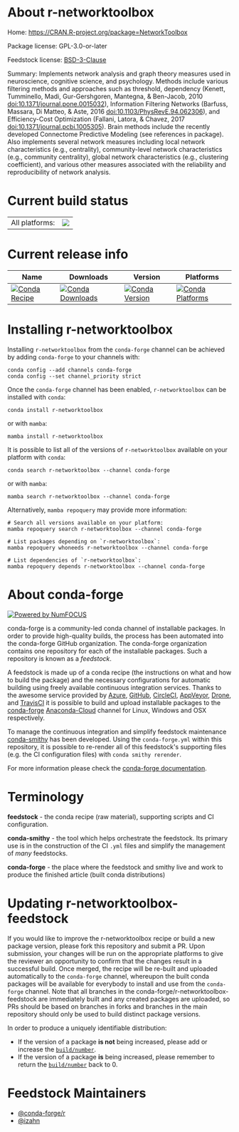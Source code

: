 About r-networktoolbox
======================

Home: https://CRAN.R-project.org/package=NetworkToolbox

Package license: GPL-3.0-or-later

Feedstock license: [BSD-3-Clause](https://github.com/conda-forge/r-networktoolbox-feedstock/blob/main/LICENSE.txt)

Summary: Implements network analysis and graph theory measures used in neuroscience, cognitive science, and psychology. Methods include various filtering methods and approaches such as threshold, dependency (Kenett, Tumminello, Madi, Gur-Gershgoren, Mantegna, & Ben-Jacob, 2010 <doi:10.1371/journal.pone.0015032>), Information Filtering Networks (Barfuss, Massara, Di Matteo, & Aste, 2016 <doi:10.1103/PhysRevE.94.062306>), and Efficiency-Cost Optimization (Fallani, Latora, & Chavez, 2017 <doi:10.1371/journal.pcbi.1005305>). Brain methods include the recently developed Connectome Predictive Modeling (see references in package). Also implements several network measures including local network characteristics (e.g., centrality), community-level network characteristics (e.g., community centrality), global network characteristics (e.g., clustering coefficient), and various other measures associated with the reliability and reproducibility of network analysis.

Current build status
====================


<table><tr><td>All platforms:</td>
    <td>
      <a href="https://dev.azure.com/conda-forge/feedstock-builds/_build/latest?definitionId=13445&branchName=main">
        <img src="https://dev.azure.com/conda-forge/feedstock-builds/_apis/build/status/r-networktoolbox-feedstock?branchName=main">
      </a>
    </td>
  </tr>
</table>

Current release info
====================

| Name | Downloads | Version | Platforms |
| --- | --- | --- | --- |
| [![Conda Recipe](https://img.shields.io/badge/recipe-r--networktoolbox-green.svg)](https://anaconda.org/conda-forge/r-networktoolbox) | [![Conda Downloads](https://img.shields.io/conda/dn/conda-forge/r-networktoolbox.svg)](https://anaconda.org/conda-forge/r-networktoolbox) | [![Conda Version](https://img.shields.io/conda/vn/conda-forge/r-networktoolbox.svg)](https://anaconda.org/conda-forge/r-networktoolbox) | [![Conda Platforms](https://img.shields.io/conda/pn/conda-forge/r-networktoolbox.svg)](https://anaconda.org/conda-forge/r-networktoolbox) |

Installing r-networktoolbox
===========================

Installing `r-networktoolbox` from the `conda-forge` channel can be achieved by adding `conda-forge` to your channels with:

```
conda config --add channels conda-forge
conda config --set channel_priority strict
```

Once the `conda-forge` channel has been enabled, `r-networktoolbox` can be installed with `conda`:

```
conda install r-networktoolbox
```

or with `mamba`:

```
mamba install r-networktoolbox
```

It is possible to list all of the versions of `r-networktoolbox` available on your platform with `conda`:

```
conda search r-networktoolbox --channel conda-forge
```

or with `mamba`:

```
mamba search r-networktoolbox --channel conda-forge
```

Alternatively, `mamba repoquery` may provide more information:

```
# Search all versions available on your platform:
mamba repoquery search r-networktoolbox --channel conda-forge

# List packages depending on `r-networktoolbox`:
mamba repoquery whoneeds r-networktoolbox --channel conda-forge

# List dependencies of `r-networktoolbox`:
mamba repoquery depends r-networktoolbox --channel conda-forge
```


About conda-forge
=================

[![Powered by
NumFOCUS](https://img.shields.io/badge/powered%20by-NumFOCUS-orange.svg?style=flat&colorA=E1523D&colorB=007D8A)](https://numfocus.org)

conda-forge is a community-led conda channel of installable packages.
In order to provide high-quality builds, the process has been automated into the
conda-forge GitHub organization. The conda-forge organization contains one repository
for each of the installable packages. Such a repository is known as a *feedstock*.

A feedstock is made up of a conda recipe (the instructions on what and how to build
the package) and the necessary configurations for automatic building using freely
available continuous integration services. Thanks to the awesome service provided by
[Azure](https://azure.microsoft.com/en-us/services/devops/), [GitHub](https://github.com/),
[CircleCI](https://circleci.com/), [AppVeyor](https://www.appveyor.com/),
[Drone](https://cloud.drone.io/welcome), and [TravisCI](https://travis-ci.com/)
it is possible to build and upload installable packages to the
[conda-forge](https://anaconda.org/conda-forge) [Anaconda-Cloud](https://anaconda.org/)
channel for Linux, Windows and OSX respectively.

To manage the continuous integration and simplify feedstock maintenance
[conda-smithy](https://github.com/conda-forge/conda-smithy) has been developed.
Using the ``conda-forge.yml`` within this repository, it is possible to re-render all of
this feedstock's supporting files (e.g. the CI configuration files) with ``conda smithy rerender``.

For more information please check the [conda-forge documentation](https://conda-forge.org/docs/).

Terminology
===========

**feedstock** - the conda recipe (raw material), supporting scripts and CI configuration.

**conda-smithy** - the tool which helps orchestrate the feedstock.
                   Its primary use is in the construction of the CI ``.yml`` files
                   and simplify the management of *many* feedstocks.

**conda-forge** - the place where the feedstock and smithy live and work to
                  produce the finished article (built conda distributions)


Updating r-networktoolbox-feedstock
===================================

If you would like to improve the r-networktoolbox recipe or build a new
package version, please fork this repository and submit a PR. Upon submission,
your changes will be run on the appropriate platforms to give the reviewer an
opportunity to confirm that the changes result in a successful build. Once
merged, the recipe will be re-built and uploaded automatically to the
`conda-forge` channel, whereupon the built conda packages will be available for
everybody to install and use from the `conda-forge` channel.
Note that all branches in the conda-forge/r-networktoolbox-feedstock are
immediately built and any created packages are uploaded, so PRs should be based
on branches in forks and branches in the main repository should only be used to
build distinct package versions.

In order to produce a uniquely identifiable distribution:
 * If the version of a package **is not** being increased, please add or increase
   the [``build/number``](https://docs.conda.io/projects/conda-build/en/latest/resources/define-metadata.html#build-number-and-string).
 * If the version of a package **is** being increased, please remember to return
   the [``build/number``](https://docs.conda.io/projects/conda-build/en/latest/resources/define-metadata.html#build-number-and-string)
   back to 0.

Feedstock Maintainers
=====================

* [@conda-forge/r](https://github.com/conda-forge/r/)
* [@izahn](https://github.com/izahn/)

